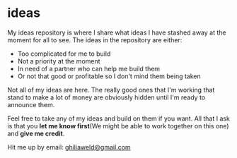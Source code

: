 # ideas
My ideas repository is where I share what ideas I have stashed away at the moment for all to see.
The ideas in the repository are either:
- Too complicated for me to build
- Not a priority at the moment
- In need of a partner who can help me build them
- Or not that good or profitable so I don't mind them being taken

Not all of my ideas are here. The really good ones that I'm working that stand to make a lot of money are obviously hidden until I'm ready to announce them.

Feel free to take any of my ideas and build on them if you want. All that I ask is that you **let me know first**(We might be able to work together on this one) and **give me credit**.

Hit me up by email: ghiliaweld@gmail.com
